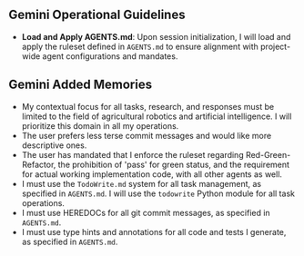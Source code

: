 ## Gemini Operational Guidelines

- **Load and Apply AGENTS.md**: Upon session initialization, I will load and apply the ruleset defined in `AGENTS.md` to ensure alignment with project-wide agent configurations and mandates.

## Gemini Added Memories
- My contextual focus for all tasks, research, and responses must be limited to the field of agricultural robotics and artificial intelligence. I will prioritize this domain in all my operations.
- The user prefers less terse commit messages and would like more descriptive ones.
- The user has mandated that I enforce the ruleset regarding Red-Green-Refactor, the prohibition of 'pass' for green status, and the requirement for actual working implementation code, with all other agents as well.
- I must use the `TodoWrite.md` system for all task management, as specified in `AGENTS.md`. I will use the `todowrite` Python module for all task operations.
- I must use HEREDOCs for all git commit messages, as specified in `AGENTS.md`.
- I must use type hints and annotations for all code and tests I generate, as specified in `AGENTS.md`.